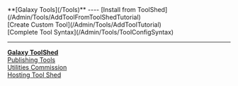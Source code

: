 <div class='linkbox'>
**[Galaxy Tools](/Tools)**
----
[Install from ToolShed](/Admin/Tools/AddToolFromToolShedTutorial)<br />
[Create Custom Tool](/Admin/Tools/AddToolTutorial)<br />
[Complete Tool Syntax](/Admin/Tools/ToolConfigSyntax)<br />

----
**[Galaxy ToolShed](/ToolShed)**<br />
[Publishing Tools](/ToolShed/PublishTool)<br />
[Utilities Commission](/IUC)<br />
[Hosting Tool Shed](/HostingALocalToolShed)<br />
</div>
